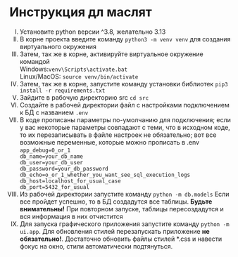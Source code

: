 <h1>Инструкция дл маслят</h1>

<ol type="I">
    <li>Установите python версии ^3.8, желательно 3.13</li>
    <li>В корне проекта введите команду <code>python3 -m venv venv</code> для создания виртуального окружения</li>
    <li>Затем, так же в корне, активируйте виртуальное окружение командой<br>Windows:<code>venv\Scripts\activate.bat</code><br>Linux/MacOS: <code>source venv/bin/activate</code></li>
    <li>Затем, так же в корне, запустите команду установки библиотек <code>pip3 install -r requirements.txt</code></li>
    <li>Зайдите в рабочую директорию src <code>cd src</code></li>
    <li>Создайте в рабочей директории файл с настройками подключением к БД с названием <code>.env</code></li>
    <li>В коде прописаны параметры по-умолчанию для подключения; если у вас некоторые параметры совпадают с теми, что в исходном коде, то их перезаписывать в файле настроек не обязательно; вот все возможные переменные, которые можно прописать в .env<br><code>app_debug=0_or_1<br>db_name=your_db_name<br>db_user=your_db_user<br>db_password=your_db_password<br>db_echo=o_or_1_whether_you_want_see_sql_execution_logs<br>db_host=localhost_for_usual_case<br>db_port=5432_for_usual</code></li>
    <li>Из рабочей директории запустите команду <code>python -m db.models</code> Если все пройдет успешно, то в БД создадутся все таблицы. <b>Будьте внимательны!</b> При повторном запуске, таблицы пересоздадутся и вся информация в них отчистится</li>
    <li>Для запуска графического приложения запустите команду <code>python -m ui.app</code>. Для обновления стилей перезапускать приложение <b>не обязательно!</b>. Достаточно обновить файлы стилей *.css и навести фокус на окно, стили автоматически подтянуться.</li>
</ol>
